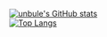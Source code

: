 [![unbule's GitHub stats](https://github-readme-stats.vercel.app/api?username=unbule)](https://github.com/anuraghazra/github-readme-stats) \
[![Top Langs](https://github-readme-stats.vercel.app/api/top-langs/?username=unbule&hide=javascript,html&layout=compact)](https://github.com/anuraghazra/github-readme-stats)
